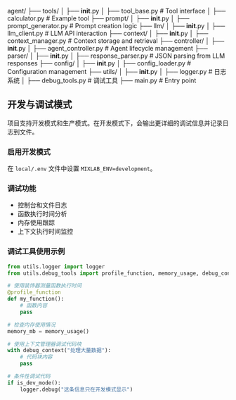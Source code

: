 agent/
├── tools/
│   ├── __init__.py
│   ├── tool_base.py       # Tool interface
│   ├── calculator.py      # Example tool
├── prompt/
│   ├── __init__.py
│   ├── prompt_generator.py # Prompt creation logic
├── llm/
│   ├── __init__.py
│   ├── llm_client.py      # LLM API interaction
├── context/
│   ├── __init__.py
│   ├── context_manager.py # Context storage and retrieval
├── controller/
│   ├── __init__.py
│   ├── agent_controller.py # Agent lifecycle management
├── parser/
│   ├── __init__.py
│   ├── response_parser.py # JSON parsing from LLM responses
├── config/
│   ├── __init__.py
│   ├── config_loader.py   # Configuration management
├── utils/
│   ├── __init__.py
│   ├── logger.py          # 日志系统
│   ├── debug_tools.py     # 调试工具
├── main.py                 # Entry point

## 开发与调试模式

项目支持开发模式和生产模式。在开发模式下，会输出更详细的调试信息并记录日志到文件。

### 启用开发模式

在 `local/.env` 文件中设置 `MIXLAB_ENV=development`。

### 调试功能

- 控制台和文件日志
- 函数执行时间分析
- 内存使用跟踪
- 上下文执行时间监控

### 调试工具使用示例

```python
from utils.logger import logger
from utils.debug_tools import profile_function, memory_usage, debug_context, is_dev_mode

# 使用装饰器测量函数执行时间
@profile_function
def my_function():
    # 函数内容
    pass

# 检查内存使用情况
memory_mb = memory_usage()

# 使用上下文管理器调试代码块
with debug_context("处理大量数据"):
    # 代码块内容
    pass

# 条件性调试代码
if is_dev_mode():
    logger.debug("这条信息只在开发模式显示")
```